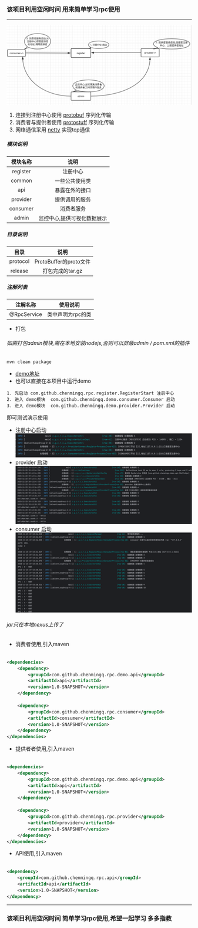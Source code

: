 ### 该项目利用空闲时间 用来简单学习rpc使用

---

![项目流程图](img/rpc流程图.png)

1. 连接到注册中心使用 [protobuf](https://github.com/protocolbuffers/protobuf) 序列化传输
2. 消费者与提供者使用 [protostuff](https://github.com/protostuff/protostuff) 序列化传输
3. 网络通信采用 [netty](https://github.com/netty/netty) 实现tcp通信

##### 模块说明

| 模块名称 | 说明 |
| :------:| :------: |
| register | 注册中心 |
| common | 一些公共使用类 |
| api | 暴露在外的接口 |
| provider | 提供调用的服务 |
| consumer | 消费者服务 |
| admin | 监控中心,提供可视化数据展示 |

##### 目录说明

| 目录 | 说明 |
| :------:| :------: |
| protocol | ProtoBuffer的proto文件 |
| release | 打包完成的tar.gz |

##### 注解列表

| 注解名称 | 使用说明 |
| :------:| :------: |
| @RpcService | 类中声明为rpc的类 |

- 打包
###### 如需打包admin模块,需在本地安装nodejs,否则可以屏蔽admin / pom.xml的插件

```shell
mvn clean package
```

- [demo地址](https://github.com/chenmingq/rpc_test_demo)
- 也可以直接在本项目中运行demo
```text
1. 先启动 com.github.chenmingq.rpc.register.RegisterStart 注册中心
2. 进入 demo模块  com.github.chenmingq.demo.consumer.Consumer 启动
3. 进入 demo模块  com.github.chenmingq.demo.provider.Provider 启动 
```
即可测试演示使用
- 注册中心启动
![注册中心启动完成](img/register-start.png)
- provider 启动
![provider-start.png](img/provider-start.png)
- consumer 启动
![consumer-start.png](img/consumer-start.png)


###### jar只在本地nexus上传了

- 消费者使用,引入maven

```xml

<dependencies>
    <dependency>
        <groupId>com.github.chenmingq.rpc.demo.api</groupId>
        <artifactId>api</artifactId>
        <version>1.0-SNAPSHOT</version>
    </dependency>

    <dependency>
        <groupId>com.github.chenmingq.rpc.consumer</groupId>
        <artifactId>consumer</artifactId>
        <version>1.0-SNAPSHOT</version>
    </dependency>
</dependencies>

```

- 提供者者使用,引入maven

```xml

<dependencies>
    <dependency>
        <groupId>com.github.chenmingq.rpc.demo.api</groupId>
        <artifactId>api</artifactId>
        <version>1.0-SNAPSHOT</version>
    </dependency>

    <dependency>
        <groupId>com.github.chenmingq.rpc.provider</groupId>
        <artifactId>provider</artifactId>
        <version>1.0-SNAPSHOT</version>
    </dependency>
</dependencies>
```

- API使用,引入maven

```xml

<dependency>
    <groupId>com.github.chenmingq.rpc.api</groupId>
    <artifactId>api</artifactId>
    <version>1.0-SNAPSHOT</version>
</dependency>
```

---

### 该项目利用空闲时间 简单学习rpc使用,希望一起学习 多多指教